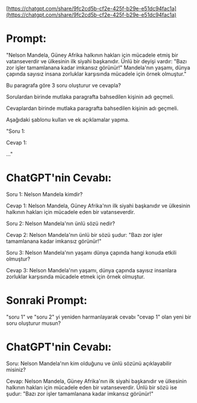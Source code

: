 <link rel="stylesheet" href="style.css" />
<script src="main.js"></script>

[https://chatgpt.com/share/9fc2cd5b-cf2e-425f-b29e-e51dc94fac1a](https://chatgpt.com/share/9fc2cd5b-cf2e-425f-b29e-e51dc94fac1a)

# Prompt: 

"Nelson Mandela, Güney Afrika halkının hakları için mücadele etmiş bir vatanseverdir ve ülkesinin ilk siyahi başkanıdır. Ünlü bir deyişi vardır: "Bazı zor işler tamamlanana kadar imkansız görünür!" Mandela'nın yaşamı, dünya çapında sayısız insana zorluklar karşısında mücadele için örnek olmuştur."

Bu paragrafa göre 3 soru oluşturur ve cevapla? 

Sorulardan birinde mutlaka paragrafta bahsedilen kişinin adı geçmeli.

Cevaplardan birinde mutlaka paragrafta bahsedilen kişinin adı geçmeli.

Aşağıdaki şablonu kullan ve ek açıklamalar yapma.

"Soru 1:

 Cevap 1:

..."

# ChatGPT'nin Cevabı:

Soru 1: Nelson Mandela kimdir?

Cevap 1: Nelson Mandela, Güney Afrika'nın ilk siyahi başkanıdır ve ülkesinin halkının hakları için mücadele eden bir vatanseverdir.

Soru 2: Nelson Mandela'nın ünlü sözü nedir?

Cevap 2: Nelson Mandela'nın ünlü bir sözü şudur: "Bazı zor işler tamamlanana kadar imkansız görünür!"

Soru 3: Nelson Mandela'nın yaşamı dünya çapında hangi konuda etkili olmuştur?

Cevap 3: Nelson Mandela'nın yaşamı, dünya çapında sayısız insanlara zorluklar karşısında mücadele etmek için örnek olmuştur.

# Sonraki Prompt: 

"soru 1" ve "soru 2" yi yeniden harmanlayarak cevabı "cevap 1" olan yeni bir soru oluşturur musun?

# ChatGPT'nin Cevabı:

Soru: Nelson Mandela'nın kim olduğunu ve ünlü sözünü açıklayabilir misiniz?

Cevap: Nelson Mandela, Güney Afrika'nın ilk siyahi başkanıdır ve ülkesinin halkının hakları için mücadele eden bir vatanseverdir. Ünlü bir sözü ise şudur: "Bazı zor işler tamamlanana kadar imkansız görünür!"
